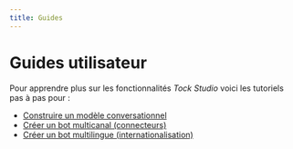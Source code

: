 ```yaml
---
title: Guides
---
```


# Guides utilisateur

Pour apprendre plus sur les fonctionnalités _Tock Studio_ voici les tutoriels pas à pas pour : 

* [Construire un modèle conversationnel](../guides/build-model)
* [Créer un bot multicanal (connecteurs)](../guides/canaux)
* [Créer un bot multilingue (internationalisation)](../guides/i18n)

